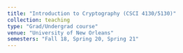 ```yaml
---
title: "Introduction to Cryptography (CSCI 4130/5130)"
collection: teaching
type: "Grad/Undergrad course"
venue: "University of New Orleans"
semesters: "Fall 18, Spring 20, Spring 21"
---
```

